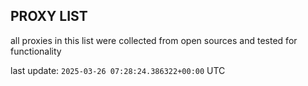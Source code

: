 ## PROXY LIST

all proxies in this list were collected from open sources and tested for functionality

last update: `2025-03-26 07:28:24.386322+00:00` UTC